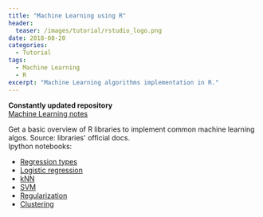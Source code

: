 ```yaml
---
title: "Machine Learning using R"
header:
  teaser: /images/tutorial/rstudio_logo.png
date: 2018-08-20
categories:
  - Tutorial
tags:   
  - Machine Learning
  - R
excerpt: "Machine Learning algorithms implementation in R."
---
```


**Constantly updated repository**  
[Machine Learning notes](https://github.com/vivekec/machineLearning/blob/master/docs/ML_notes.pdf)

Get a basic overview of R libraries to implement common machine learning algos. Source: libraries' official docs.  
Ipython notebooks:
* [Regression types](https://github.com/vivekec/machineLearning/blob/master/base_algos/R/Regression%20types.ipynb)
* [Logistic regression](https://github.com/vivekec/machineLearning/blob/master/base_algos/R/Logistic%20regression.ipynb)
* [kNN](https://github.com/vivekec/machineLearning/blob/master/base_algos/R/kNN.ipynb)
* [SVM](https://github.com/vivekec/machineLearning/blob/master/base_algos/R/SVM.ipynb)
* [Regularization](https://github.com/vivekec/machineLearning/blob/master/base_algos/R/Regularization.ipynb)
* [Clustering](https://github.com/vivekec/machineLearning/blob/master/base_algos/R/Clustering.R)
